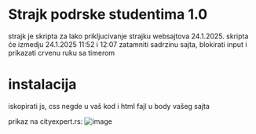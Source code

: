 # Strajk podrske studentima 1.0

strajk je skripta za lako prikljucivanje strajku websajtova 24.1.2025.
skripta će izmedju 24.1.2025 11:52 i 12:07 zatamniti sadrzinu sajta, blokirati input i prikazati crvenu ruku sa timerom



# instalacija
iskopirati js, css negde u vaš kod i html fajl u body vašeg sajta



prikaz na cityexpert.rs:
![image](https://github.com/user-attachments/assets/d23f364b-a32b-4883-ae65-feb03a728006)


